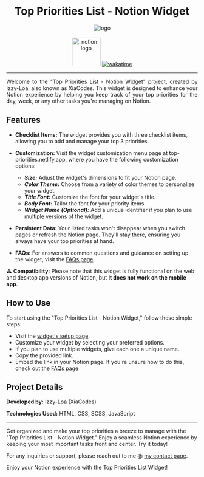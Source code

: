 <h1 align="center">Top Priorities List - Notion Widget</h1>

<div align="center">
  <img src="https://github.com/xiacodes/top-priorities/assets/113255772/c2783f7f-0b5e-4aa5-8f0b-7b8fcd7724dd" alt="logo" title="the image of the widget" />
</div>
<br>
<div align="center">
  <img width="75px" src="https://img.shields.io/badge/Notion-000000.svg?style=for-the-badge&logo=Notion&logoColor=white" alt="notion logo" title="Notion" />
  <a href="https://wakatime.com/badge/user/93e90527-8000-4dd1-9ec1-047c9988e868/project/018b781b-6a85-41c4-bbdb-89f9d6f6b8ed">
    <img src="https://wakatime.com/badge/user/93e90527-8000-4dd1-9ec1-047c9988e868/project/018b781b-6a85-41c4-bbdb-89f9d6f6b8ed.svg" alt="wakatime">
  </a>
</div>

<hr>

<p align="justify">Welcome to the "Top Priorities List - Notion Widget" project, created by Izzy-Loa, also known as XiaCodes. This widget is designed to enhance your Notion experience by helping you keep track of your top priorities for the day, week, or any other tasks you're managing on Notion.</p>

## Features
- **Checklist Items:** The widget provides you with three checklist items, allowing you to add and manage your top 3 priorities.

- **Customization:** Visit the widget customization menu page at top-priorities.netlify.app, where you have the following customization options:
  - _**Size:**_ Adjust the widget's dimensions to fit your Notion page.
  - _**Color Theme:**_ Choose from a variety of color themes to personalize your widget.
  - _**Title Font:**_ Customize the font for your widget's title.
  - _**Body Font:**_ Tailor the font for your priority items.
  - _**Widget Name (Optional):**_ Add a unique identifier if you plan to use multiple versions of the widget.

- **Persistent Data:** Your listed tasks won't disappear when you switch pages or refresh the Notion page. They'll stay there, ensuring you always have your top priorities at hand.

- **FAQs:** For answers to common questions and guidance on setting up the widget, visit the [FAQs page](top-priorities.netlify.app/p/faq)

⚠️ **Compatibility:** Please note that this widget is fully functional on the web and desktop app versions of Notion, but **it does not work on the mobile app**.

## How to Use
To start using the "Top Priorities List - Notion Widget," follow these simple steps:
- Visit the [widget's setup page](top-priorities.netlify.app).
- Customize your widget by selecting your preferred options.
- If you plan to use multiple widgets, give each one a unique name.
- Copy the provided link.
- Embed the link in your Notion page. If you're unsure how to do this, check out the [FAQs page](top-priorities.netlify.app/p/faq)

## Project Details
**Developed by:** Izzy-Loa (XiaCodes)

**Technologies Used:** HTML, CSS, SCSS, JavaScript

<hr>

Get organized and make your top priorities a breeze to manage with the "Top Priorities List - Notion Widget." Enjoy a seamless Notion experience by keeping your most important tasks front and center. Try it today!

For any inquiries or support, please reach out to me @ [my contact page](https://xiacodes.carrd.co/).

Enjoy your Notion experience with the Top Priorities List Widget!

